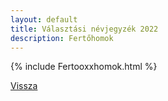 ```yaml
---
layout: default
title: Választási névjegyzék 2022
description: Fertőhomok
---
```


{% include Fertooxxhomok.html %}

[Vissza](./)